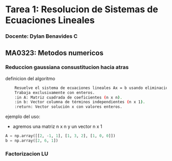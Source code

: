 # Tarea 1: Resolucion de Sistemas de Ecuaciones Lineales
### Docente: Dylan Benavides C

## MA0323: Metodos numericos 

### Reduccion gaussiana consustitucion hacia atras

definicion del algoritmo 

```bash
    Resuelve el sistema de ecuaciones lineales Ax = b usando eliminación gaussiana.
    Trabaja exclusivamente con enteros.
    :in A: Matriz cuadrada de coeficientes (n x n).
    :in b: Vector columna de términos independientes (n x 1).
    :return: Vector solución x con valores enteros.
```


ejemplo del uso: 
 - agremos una matriz n x n y un vector n x 1

```python
A = np.array([[2, -1, 1], [1, 3, 2], [1, 0, 0]])
b = np.array([2, 6, 1])
```

### Factorizacion LU




